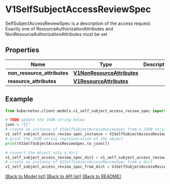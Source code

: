 # V1SelfSubjectAccessReviewSpec

SelfSubjectAccessReviewSpec is a description of the access request.  Exactly one of ResourceAuthorizationAttributes and NonResourceAuthorizationAttributes must be set

## Properties

Name | Type | Description | Notes
------------ | ------------- | ------------- | -------------
**non_resource_attributes** | [**V1NonResourceAttributes**](V1NonResourceAttributes.md) |  | [optional] 
**resource_attributes** | [**V1ResourceAttributes**](V1ResourceAttributes.md) |  | [optional] 

## Example

```python
from kubernetes.client.models.v1_self_subject_access_review_spec import V1SelfSubjectAccessReviewSpec

# TODO update the JSON string below
json = "{}"
# create an instance of V1SelfSubjectAccessReviewSpec from a JSON string
v1_self_subject_access_review_spec_instance = V1SelfSubjectAccessReviewSpec.from_json(json)
# print the JSON string representation of the object
print(V1SelfSubjectAccessReviewSpec.to_json())

# convert the object into a dict
v1_self_subject_access_review_spec_dict = v1_self_subject_access_review_spec_instance.to_dict()
# create an instance of V1SelfSubjectAccessReviewSpec from a dict
v1_self_subject_access_review_spec_from_dict = V1SelfSubjectAccessReviewSpec.from_dict(v1_self_subject_access_review_spec_dict)
```
[[Back to Model list]](../README.md#documentation-for-models) [[Back to API list]](../README.md#documentation-for-api-endpoints) [[Back to README]](../README.md)



